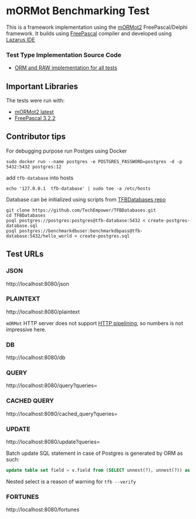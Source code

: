 # mORMot Benchmarking Test

This is a framework implementation using the [mORMot2](https://github.com/synopse/mORMot2) FreePascal/Delphi framework.
It builds using [FreePascal](https://www.freepascal.org/) compiler and developed using [Lazarus IDE](https://www.lazarus-ide.org/)

### Test Type Implementation Source Code

* [ORM and RAW implementation for all tests](src/raw.pas)

## Important Libraries
The tests were run with:
* [mORMot2 latest](https://github.com/synopse/mORMot2)
* [FreePascal 3.2.2](https://www.freepascal.org/)

## Contributor tips
For debugging purpose run Postges using Docker
```shell
sudo docker run --name postgres -e POSTGRES_PASSWORD=postgres -d -p 5432:5432 postgres:12
```
add `tfb-database` into hosts
```shell
echo '127.0.0.1	 tfb-database' | sudo tee -a /etc/hosts
```

Database can be initialized using scripts from [TFBDatabases repo](https://github.com/TechEmpower/TFBDatabases)

```shell
git clone https://github.com/TechEmpower/TFBDatabases.git
cd TFBDatabases
psql postgres://postgres:postgres@tfb-database:5432 < create-postgres-database.sql
psql postgres://benchmarkdbuser:benchmarkdbpass@tfb-database:5432/hello_world < create-postgres.sql
```

## Test URLs

### JSON

http://localhost:8080/json

### PLAINTEXT

http://localhost:8080/plaintext

`mORMot` HTTP server does not support [HTTP pipelining](https://developer.mozilla.org/en-US/docs/Web/HTTP/Connection_management_in_HTTP_1.x#http_pipelining),
so numbers is not impressive here.

### DB

http://localhost:8080/db

### QUERY

http://localhost:8080/query?queries=

### CACHED QUERY

http://localhost:8080/cached_query?queries=

### UPDATE

http://localhost:8080/update?queries=

Batch update SQL statement in case of Postgres is generated by ORM as such:
```sql
update table set field = v.field from (SELECT unnest(?), unnest(?)) as v(id, field) where t.id = v.id
```
Nested select is a reason of warning for `tfb --verify`

### FORTUNES

http://localhost:8080/fortunes

